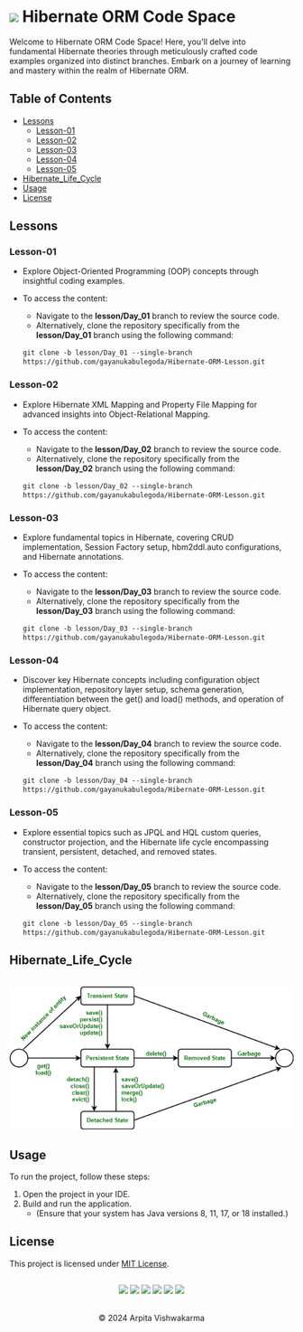 # <img src="https://media2.giphy.com/media/QssGEmpkyEOhBCb7e1/giphy.gif?cid=ecf05e47a0n3gi1bfqntqmob8g9aid1oyj2wr3ds3mg700bl&rid=giphy.gif" width="65px"> Hibernate ORM Code Space

<p>
  Welcome to Hibernate ORM Code Space! 
  Here, you'll delve into fundamental Hibernate theories through meticulously crafted code examples organized into distinct branches. 
  Embark on a journey of learning and mastery within the realm of Hibernate ORM.
</p>

## Table of Contents

- [Lessons](#Lessons)
  - [Lesson-01](#Lesson-01)
  - [Lesson-02](#Lesson-02)
  - [Lesson-03](#Lesson-03)
  - [Lesson-04](#Lesson-04)
  - [Lesson-05](#Lesson-05)
- [Hibernate_Life_Cycle](#Hibernate_Life_Cycle)
- [Usage](#Usage)
- [License](#license)

## Lessons

### Lesson-01

<ul>
  <li>Explore Object-Oriented Programming (OOP) concepts through insightful coding examples.</li>
  <li>
    <p>To access the content:</p>
    <ul>
      <li>Navigate to the <strong>lesson/Day_01</strong> branch to review the source code.</li>
      <li>Alternatively, clone the repository specifically from the <strong>lesson/Day_01</strong> branch using the following command:</li>
    </ul>
    <pre><code>git clone -b lesson/Day_01 --single-branch https://github.com/gayanukabulegoda/Hibernate-ORM-Lesson.git</code></pre>
  </li>
</ul>

### Lesson-02

<ul>
  <li>Explore Hibernate XML Mapping and Property File Mapping for advanced insights into Object-Relational Mapping.</li>
  <li>
    <p>To access the content:</p>
    <ul>
      <li>Navigate to the <strong>lesson/Day_02</strong> branch to review the source code.</li>
      <li>Alternatively, clone the repository specifically from the <strong>lesson/Day_02</strong> branch using the following command:</li>
    </ul>
    <pre><code>git clone -b lesson/Day_02 --single-branch https://github.com/gayanukabulegoda/Hibernate-ORM-Lesson.git</code></pre>
  </li>
</ul>

### Lesson-03

<ul>
  <li>Explore fundamental topics in Hibernate, covering CRUD implementation, Session Factory setup, hbm2ddl.auto configurations, and Hibernate annotations.</li>
  <li>
    <p>To access the content:</p>
    <ul>
      <li>Navigate to the <strong>lesson/Day_03</strong> branch to review the source code.</li>
      <li>Alternatively, clone the repository specifically from the <strong>lesson/Day_03</strong> branch using the following command:</li>
    </ul>
    <pre><code>git clone -b lesson/Day_03 --single-branch https://github.com/gayanukabulegoda/Hibernate-ORM-Lesson.git</code></pre>
  </li>
</ul>

### Lesson-04

<ul>
  <li>
    Discover key Hibernate concepts including configuration object implementation, 
    repository layer setup, schema generation, differentiation between the get() and load() methods, 
    and operation of Hibernate query object.
  </li>
  <li>
    <p>To access the content:</p>
    <ul>
      <li>Navigate to the <strong>lesson/Day_04</strong> branch to review the source code.</li>
      <li>Alternatively, clone the repository specifically from the <strong>lesson/Day_04</strong> branch using the following command:</li>
    </ul>
    <pre><code>git clone -b lesson/Day_04 --single-branch https://github.com/gayanukabulegoda/Hibernate-ORM-Lesson.git</code></pre>
  </li>
</ul>

### Lesson-05

<ul>
  <li>
    Explore essential topics such as JPQL and HQL custom queries, constructor projection, 
    and the Hibernate life cycle encompassing transient, persistent, detached, and removed states.
  </li>
  <li>
    <p>To access the content:</p>
    <ul>
      <li>Navigate to the <strong>lesson/Day_05</strong> branch to review the source code.</li>
      <li>Alternatively, clone the repository specifically from the <strong>lesson/Day_05</strong> branch using the following command:</li>
    </ul>
    <pre><code>git clone -b lesson/Day_05 --single-branch https://github.com/gayanukabulegoda/Hibernate-ORM-Lesson.git</code></pre>
  </li>
</ul>

## Hibernate_Life_Cycle

<br>
<img src="hibernateLifeCycle/HibernateLifecycle.png" alt="drawing"/>

## Usage

<p>To run the project, follow these steps:</p>
<ol>
  <li>Open the project in your IDE.</li>
  <li>
    Build and run the application.
    <ul>
      <li>(Ensure that your system has Java versions 8, 11, 17, or 18 installed.)</li>
    </ul>
  </li>
</ol>

## License

This project is licensed under [MIT License](LICENSE).

##
<div align="center">
<a href="https://github.com/Arpita-Vishwakarma" target="_blank"><img src = "https://img.shields.io/badge/GitHub-100000?style=for-the-badge&logo=github&logoColor=white"></a>
<a href="https://git-scm.com/" target="_blank"><img src = "https://img.shields.io/badge/Git-100000?style=for-the-badge&logo=git&logoColor=white"></a>
<a href="https://jdk.java.net/java-se-ri/11-MR2" target="_blank"><img src = "https://img.shields.io/badge/Java-100000?style=for-the-badge&logo=openjdk&logoColor=white"></a>
<a href="https://hibernate.org/orm/releases/5.6/" target="_blank"><img src = "https://img.shields.io/badge/Hibernate-100000?style=for-the-badge&logo=Hibernate&logoColor=white"></a>
<a href="https://www.jetbrains.com/idea/download/?section=linux" target="_blank"><img src = "https://img.shields.io/badge/Intellij Idea-100000?style=for-the-badge&logo=intellij%20idea&logoColor=white"></a>
<a href="https://linuxmint.com/download_all.php" target="_blank"><img src = "https://img.shields.io/badge/Linux_Mint-100000?style=for-the-badge&logo=linux-mint&logoColor=white"></a>
</div> <br>
<p align="center">
  &copy; 2024 Arpita Vishwakarma
</p>

